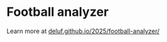 # Football analyzer

Learn more at [deluf.github.io/2025/football-analyzer/](https://deluf.github.io/2025/football-analyzer/)
